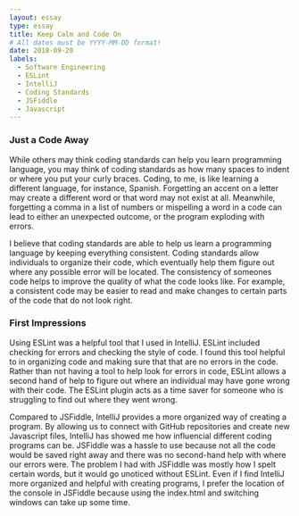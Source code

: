 ```yaml
---
layout: essay
type: essay
title: Keep Calm and Code On
# All dates must be YYYY-MM-DD format!
date: 2018-09-20
labels:
  - Software Engineering
  - ESLint
  - IntelliJ
  - Coding Standards
  - JSFiddle
  - Javascript
---
```

### Just a Code Away
While others may think coding standards can help you learn programming language, you may think of coding standards as how many spaces to indent or where you put your curly braces. Coding, to me, is like learning a different language, for instance, Spanish. Forgetting an accent on a letter may create a different word or that word may not exist at all. Meanwhile, forgetting a comma in a list of numbers or mispelling a word in a code can lead to either an unexpected outcome, or the program exploding with errors. 

I believe that coding standards are able to help us learn a programming language by keeping everything consistent. Coding standards allow individuals to organize their code, which eventually help them figure out where any possible error will be located. The consistency of someones code helps to improve the quality of what the code looks like. For example, a consistent code may be easier to read and make changes to certain parts of the code that do not look right. 

### First Impressions
Using ESLint was a helpful tool that I used in IntelliJ. ESLint included checking for errors and checking the style of code. I found this tool helpful to in organizing code and making sure that that are no errors in the code. Rather than not having a tool to help look for errors in code, ESLint allows a second hand of help to figure out where an individual may have gone wrong with their code. The ESLint plugin acts as a time saver for someone who is struggling to find out where they went wrong. 

Compared to JSFiddle, IntelliJ provides a more organized way of creating a program. By allowing us to connect with GitHub repositories and create new Javascript files, IntelliJ has showed me how influencial different coding programs can be. JSFiddle was a hassle to use because not all the code would be saved right away and there was no second-hand help with where our errors were. The problem I had with JSFiddle was mostly how I spelt certain words, but it would go unoticed without ESLint. Even if I find IntelliJ more organized and helpful with creating programs, I prefer the location of the console in JSFiddle because using the index.html and switching windows can take up some time.
